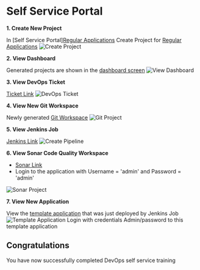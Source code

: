 # Self Service Portal

**1. Create New Project**

In [Self Service Portal][Regular Applications](https://[[HOST_SUBDOMAIN]]-8055-[[KATACODA_HOST]].environments.katacoda.com) Create Project for [Regular Applications](https://[[HOST_SUBDOMAIN]]-8055-[[KATACODA_HOST]].environments.katacoda.com/createPipelineForApps/regular) 
![Create Project](/ravi_kalla/scenarios/displaying-images/assets/self-service-portal-create-project.png)

**2. View Dashboard**

Generated projects are shown in the [dashboard screen](https://[[HOST_SUBDOMAIN]]-8055-[[KATACODA_HOST]].environments.katacoda.com/userFront)
![View Dashboard](/ravi_kalla/scenarios/displaying-images/assets/self-service-portal-dashboard.png)

**3. View DevOps Ticket**

[Ticket Link](https://github.com/ravikalla/devops-tickets/issues)
![DevOps Ticket](/ravi_kalla/scenarios/displaying-images/assets/devops-ticket.png)

**4. View New Git Workspace**

Newly generated [Git Workspace](https://github.com/ravikalla/java-template-project)
![Git Project](/ravi_kalla/scenarios/displaying-images/assets/git-new-workspace.png)

**5. View Jenkins Job**

[Jenkins Link](https://[[HOST_SUBDOMAIN]]-9080-[[KATACODA_HOST]].environments.katacoda.com/job/ravikalla/job/java-template-project/)
![Create Pipeline](/ravi_kalla/scenarios/displaying-images/assets/jenkins-job-executed.png)

**6. View Sonar Code Quality Workspace**

 * [Sonar Link](https://[[HOST_SUBDOMAIN]]-9000-[[KATACODA_HOST]].environments.katacoda.com)
 * Login to the application with Username = 'admin' and Password = 'admin'

![Sonar Project](/ravi_kalla/scenarios/displaying-images/assets/sonar-workspace.png)

**7. View New Application**

View the [template application](https://[[HOST_SUBDOMAIN]]-8800-[[KATACODA_HOST]].environments.katacoda.com/job/ravikalla/job/java-template-project/) that was just deployed by Jenkins Job
![Template Application](/ravi_kalla/scenarios/displaying-images/assets/template-application.png)
Login with credentials Admin/password to this template application

## Congratulations

You have now successfully completed DevOps self service training